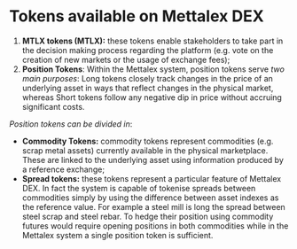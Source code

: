 # Tokens available on Mettalex DEX

1. **MTLX tokens \(MTLX\):** these tokens enable stakeholders to take part in the decision making process regarding the platform \(e.g. vote on the creation of new markets or the usage of exchange fees\); 
2. **Position Tokens**: Within the Mettalex system, position tokens serve _two main purposes_: Long tokens closely track changes in the price of an underlying asset in ways that reflect changes in the physical market, whereas Short tokens follow any negative dip in price without accruing significant costs. 

_Position tokens can be divided in_: 

* **Commodity Tokens:** commodity tokens represent commodities \(e.g. scrap metal assets\) currently available in the physical marketplace. These are linked to the underlying asset using information produced by a reference exchange; 
* **Spread tokens:** these tokens represent a particular feature of Mettalex DEX. In fact the system is capable of tokenise spreads between commodities simply by using the difference between asset indexes as the reference value. For example a steel mill is long the spread between steel scrap and steel rebar. To hedge their position using commodity futures would require opening positions in both commodities while in the Mettalex system a single position token is sufficient.

